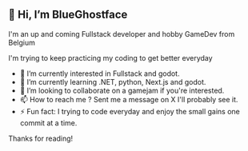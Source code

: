 <h2>👋 Hi, I’m BlueGhostface</h2>
I'm an up and coming Fullstack developer and hobby GameDev from Belgium

I'm trying to keep practicing my coding to get better everyday

- 👀 I’m currently interested in Fullstack and godot.
- 🌱 I’m currently learning .NET, python, Next.js and godot.
- 💞️ I’m looking to collaborate on a gamejam if you're interested.
- 📫 How to reach me ? Sent me a message on X I'll probably see it.
- ⚡ Fun fact: I trying to code everyday and enjoy the small gains one commit at a time.

Thanks for reading!

<!---
BlueGhostface/BlueGhostface is a ✨ special ✨ repository because its `README.md` (this file) appears on your GitHub profile.
You can click the Preview link to take a look at your changes.
--->
